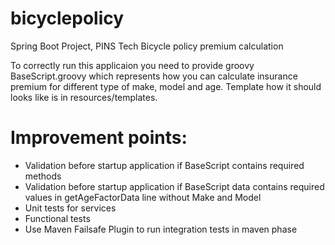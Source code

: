 # bicyclepolicy
Spring Boot Project, PINS Tech Bicycle policy premium calculation

To correctly run this applicaion you need to provide groovy BaseScript.groovy which represents how you can calculate insurance premium for different type of make, model and age.
Template how it should looks like is in resources/templates.


# Improvement points:
- Validation before startup application if BaseScript contains required methods
- Validation before startup application if BaseScript data contains required values in getAgeFactorData line without Make and Model
- Unit tests for services
- Functional tests
- Use Maven Failsafe Plugin to run integration tests in maven phase
